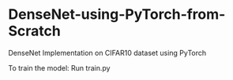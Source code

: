 # DenseNet-using-PyTorch-from-Scratch
DenseNet Implementation on CIFAR10 dataset using PyTorch

To train the model:
Run train.py
